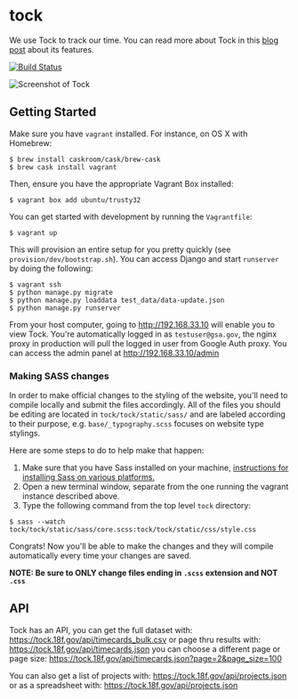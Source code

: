 tock
===============

We use Tock to track our time. You can read more about Tock in this [blog post](https://18f.gsa.gov/2015/05/21/tockingtime/) about its features.

[![Build Status](https://travis-ci.org/18F/tock.svg)](https://travis-ci.org/18F/tock)

![Screenshot of Tock](https://18f.gsa.gov/assets/blog/tockingtime/tock03.jpg)

## Getting Started

Make sure you have `vagrant` installed. For instance, on OS X with Homebrew:

```
$ brew install caskroom/cask/brew-cask
$ brew cask install vagrant
```

Then, ensure you have the appropriate Vagrant Box installed:

```
$ vagrant box add ubuntu/trusty32
```

You can get started with development by running the `Vagrantfile`:

```
$ vagrant up
```

This will provision an entire setup for you pretty quickly (see `provision/dev/bootstrap.sh`). You can access Django and start `runserver` by doing the following:

```
$ vagrant ssh
$ python manage.py migrate
$ python manage.py loaddata test_data/data-update.json  
$ python manage.py runserver
```

From your host computer, going to http://192.168.33.10 will enable you to view Tock. You're automatically logged in as `testuser@gsa.gov`, the nginx proxy in production will pull the logged in user from Google Auth proxy. You can access the admin panel at http://192.168.33.10/admin

### Making SASS changes

In order to make official changes to the styling of the website, you'll need to compile locally and submit the files accordingly. All of the files you should be editing are located in `tock/tock/static/sass/` and are labeled according to their purpose, e.g. `base/_typography.scss` focuses on website type stylings.

Here are some steps to do to help make that happen:

1. Make sure that you have Sass installed on your machine, [instructions for installing Sass on various platforms.](http://sass-lang.com/install)
2. Open a new terminal window, separate from the one running the vagrant instance described above.
3. Type the following command from the top level `tock` directory:

```
$ sass --watch tock/tock/static/sass/core.scss:tock/tock/static/css/style.css
```

Congrats! Now you'll be able to make the changes and they will compile automatically every time your changes are saved.

**NOTE: Be sure to ONLY change files ending in  `.scss` extension and NOT `.css`**

## API

Tock has an API, you can get the full dataset with:  https://tock.18f.gov/api/timecards_bulk.csv
or page thru results with: https://tock.18f.gov/api/timecards.json
you can choose a different page or page size: https://tock.18f.gov/api/timecards.json?page=2&page_size=100

You can also get a list of projects with:  https://tock.18f.gov/api/projects.json
or as a spreadsheet with: https://tock.18f.gov/api/projects.json
